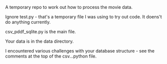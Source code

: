 A temporary repo to work out how to process the movie data.

Ignore test.py - that's a temporary file I was using to try out code. It doens't do anything currently.

csv_pddf_sqlite.py is the main file.

Your data is in the data directory.

I encountered various challenges with your database structure - see the comments at the top of the csv...python file.
